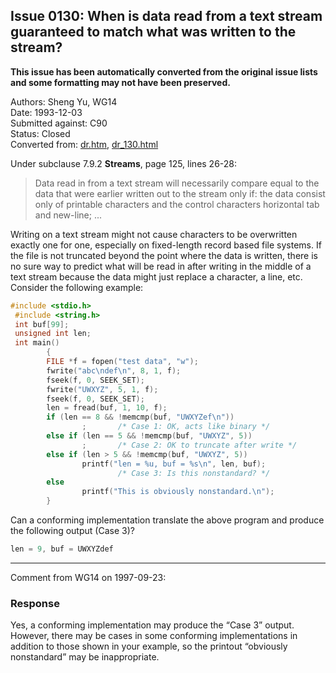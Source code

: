 ## Issue 0130: When is data read from a text stream guaranteed to match what was written to the stream?

**This issue has been automatically converted from the original issue lists and some formatting may not have been preserved.**

Authors: Sheng Yu, WG14  
Date: 1993-12-03  
Submitted against: C90  
Status: Closed  
Converted from: [dr.htm](https://www.open-std.org/jtc1/sc22/wg14/www/docs/dr.htm), [dr_130.html](https://www.open-std.org/jtc1/sc22/wg14/www/docs/dr_130.html)

Under subclause 7.9.2 **Streams**, page 125, lines 26-28:

> Data read in from a text stream will necessarily compare equal to the data that
> were earlier written out to the stream only if: the data consist only of
> printable characters and the control characters horizontal tab and new-line; ...

Writing on a text stream might not cause characters to be overwritten exactly
one for one, especially on fixed-length record based file systems. If the file
is not truncated beyond the point where the data is written, there is no sure
way to predict what will be read in after writing in the middle of a text stream
because the data might just replace a character, a line, etc. Consider the
following example:

```c
#include <stdio.h>
 #include <string.h>
 int buf[99];
 unsigned int len;
 int main()
        {
        FILE *f = fopen("test data", "w");
        fwrite("abc\ndef\n", 8, 1, f);
        fseek(f, 0, SEEK_SET);
        fwrite("UWXYZ", 5, 1, f);
        fseek(f, 0, SEEK_SET);
        len = fread(buf, 1, 10, f);
        if (len == 8 && !memcmp(buf, "UWXYZef\n"))
                ;       /* Case 1: OK, acts like binary */
        else if (len == 5 && !memcmp(buf, "UWXYZ", 5))
                ;       /* Case 2: OK to truncate after write */
        else if (len > 5 && !memcmp(buf, "UWXYZ", 5))
                printf("len = %u, buf = %s\n", len, buf);
                        /* Case 3: Is this nonstandard? */
        else
                printf("This is obviously nonstandard.\n");
        }
```

Can a conforming implementation translate the above program and produce the
following output (Case 3)?

```c
len = 9, buf = UWXYZdef
```

---

Comment from WG14 on 1997-09-23:

### Response

Yes, a conforming implementation may produce the “Case 3” output. However, there
may be cases in some conforming implementations in addition to those shown in
your example, so the printout “obviously nonstandard” may be inappropriate.
